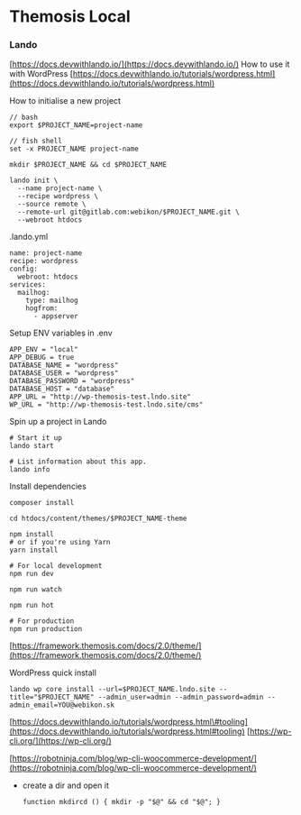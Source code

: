 # Themosis Local

### Lando

[https://docs.devwithlando.io/](https://docs.devwithlando.io/) How to use it with WordPress [https://docs.devwithlando.io/tutorials/wordpress.html](https://docs.devwithlando.io/tutorials/wordpress.html)

How to initialise a new project

```text
// bash
export $PROJECT_NAME=project-name

// fish shell
set -x PROJECT_NAME project-name
```

```text
mkdir $PROJECT_NAME && cd $PROJECT_NAME
```

```text
lando init \
  --name project-name \
  --recipe wordpress \
  --source remote \
  --remote-url git@gitlab.com:webikon/$PROJECT_NAME.git \
  --webroot htdocs
```

.lando.yml

```text
name: project-name
recipe: wordpress
config:
  webroot: htdocs
services:
  mailhog:
    type: mailhog
    hogfrom:
      - appserver
```

Setup ENV variables in .env

```text
APP_ENV = "local"
APP_DEBUG = true
DATABASE_NAME = "wordpress"
DATABASE_USER = "wordpress"
DATABASE_PASSWORD = "wordpress"
DATABASE_HOST = "database"
APP_URL = "http://wp-themosis-test.lndo.site"
WP_URL = "http://wp-themosis-test.lndo.site/cms"
```

Spin up a project in Lando

```text
# Start it up
lando start

# List information about this app.
lando info
```

Install dependencies

```text
composer install

cd htdocs/content/themes/$PROJECT_NAME-theme

npm install
# or if you're using Yarn
yarn install

# For local development
npm run dev

npm run watch

npm run hot

# For production
npm run production
```

[https://framework.themosis.com/docs/2.0/theme/](https://framework.themosis.com/docs/2.0/theme/)

WordPress quick install

```text
lando wp core install --url=$PROJECT_NAME.lndo.site --title="$PROJECT_NAME" --admin_user=admin --admin_password=admin --admin_email=YOU@webikon.sk
```

[https://docs.devwithlando.io/tutorials/wordpress.html\#tooling](https://docs.devwithlando.io/tutorials/wordpress.html#tooling) [https://wp-cli.org/](https://wp-cli.org/)

[https://robotninja.com/blog/wp-cli-woocommerce-development/](https://robotninja.com/blog/wp-cli-woocommerce-development/)

* create a dir and open it

  ```text
  function mkdircd () { mkdir -p "$@" && cd "$@"; }
  ```

